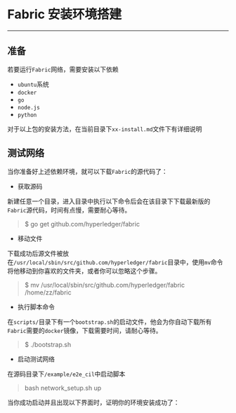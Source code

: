 # Fabric 安装环境搭建
***
## 准备
若要运行`Fabric`网络，需要安装以下依赖
- `ubuntu`系统
- `docker`
- `go`
- `node.js`
- `python`

对于以上包的安装方法，在当前目录下`xx-install.md`文件下有详细说明

## 测试网络
当你准备好上述依赖环境，就可以下载`Fabric`的源代码了：
- 获取源码

新建任意一个目录，进入目录中执行以下命令后会在该目录下下载最新版的`Fabric`源代码，时间有点慢，需要耐心等待。
> $ go get github.com/hyperledger/fabric

- 移动文件

下载成功后源文件被放在`/usr/local/sbin/src/github.com/hyperledger/fabric`目录中，使用`mv`命令将他移动到你喜欢的文件夹，或者你可以忽略这个步骤。
> $ mv /usr/local/sbin/src/github.com/hyperledger/fabric /home/zz/fabric

- 执行脚本命令

在`scripts/`目录下有一个`bootstrap.sh`的启动文件，他会为你自动下载所有`Fabric`需要的`docker`镜像，下载需要时间，请耐心等待。
> $ ./bootstrap.sh

- 启动测试网络

在源码目录下`/example/e2e_cil`中启动脚本
> bash network_setup.sh up

当你成功启动并且出现以下界面时，证明你的环境安装成功了：
